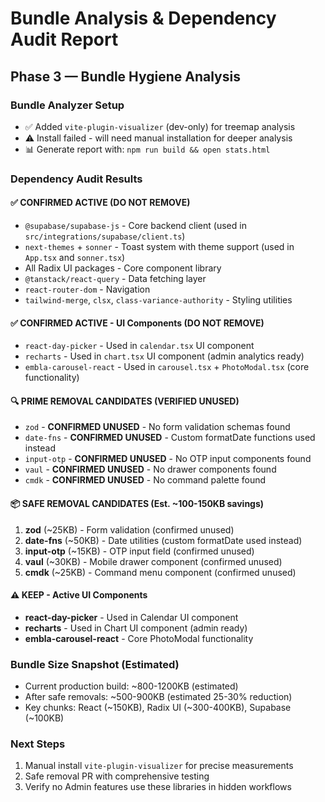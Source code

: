 # Bundle Analysis & Dependency Audit Report

## Phase 3 — Bundle Hygiene Analysis

### Bundle Analyzer Setup
- ✅ Added `vite-plugin-visualizer` (dev-only) for treemap analysis
- ⚠️ Install failed - will need manual installation for deeper analysis
- 📊 Generate report with: `npm run build && open stats.html`

### Dependency Audit Results

#### ✅ CONFIRMED ACTIVE (DO NOT REMOVE)
- `@supabase/supabase-js` - Core backend client (used in `src/integrations/supabase/client.ts`)
- `next-themes` + `sonner` - Toast system with theme support (used in `App.tsx` and `sonner.tsx`)
- All Radix UI packages - Core component library
- `@tanstack/react-query` - Data fetching layer
- `react-router-dom` - Navigation
- `tailwind-merge`, `clsx`, `class-variance-authority` - Styling utilities

#### ✅ CONFIRMED ACTIVE - UI Components (DO NOT REMOVE)
- `react-day-picker` - Used in `calendar.tsx` UI component
- `recharts` - Used in `chart.tsx` UI component (admin analytics ready)
- `embla-carousel-react` - Used in `carousel.tsx` + `PhotoModal.tsx` (core functionality)

#### 🔍 PRIME REMOVAL CANDIDATES (VERIFIED UNUSED)
- `zod` - **CONFIRMED UNUSED** - No form validation schemas found
- `date-fns` - **CONFIRMED UNUSED** - Custom formatDate functions used instead
- `input-otp` - **CONFIRMED UNUSED** - No OTP input components found
- `vaul` - **CONFIRMED UNUSED** - No drawer components found
- `cmdk` - **CONFIRMED UNUSED** - No command palette found

#### 📦 SAFE REMOVAL CANDIDATES (Est. ~100-150KB savings)
1. **zod** (~25KB) - Form validation (confirmed unused)
2. **date-fns** (~50KB) - Date utilities (custom formatDate used instead)  
3. **input-otp** (~15KB) - OTP input field (confirmed unused)
4. **vaul** (~30KB) - Mobile drawer component (confirmed unused)
5. **cmdk** (~25KB) - Command menu component (confirmed unused)

#### ⚠️ KEEP - Active UI Components
- **react-day-picker** - Used in Calendar UI component
- **recharts** - Used in Chart UI component (admin ready)
- **embla-carousel-react** - Core PhotoModal functionality

### Bundle Size Snapshot (Estimated)
- Current production build: ~800-1200KB (estimated)
- After safe removals: ~500-900KB (estimated 25-30% reduction)
- Key chunks: React (~150KB), Radix UI (~300-400KB), Supabase (~100KB)

### Next Steps
1. Manual install `vite-plugin-visualizer` for precise measurements
2. Safe removal PR with comprehensive testing
3. Verify no Admin features use these libraries in hidden workflows